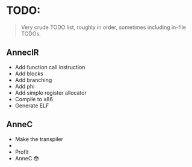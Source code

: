 # TODO:

> Very crude TODO list, roughly in order, sometimes including in-file TODOs.

## AnnecIR

- Add function call instruction
- Add blocks
- Add branching
- Add phi
- Add simple register allocator
- Compile to x86
- Generate ELF

## AnneC

- Make the transpiler
- 
- Profit
- AnneC :flushed:
